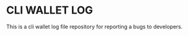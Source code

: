 <h1>CLI WALLET LOG</h1>
<p>
	This is a cli wallet log file repository for reporting a bugs to developers.
</p>
